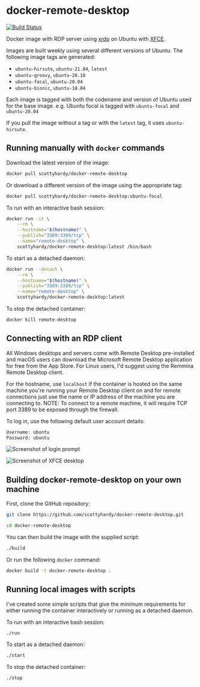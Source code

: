 # docker-remote-desktop

[![Build Status](https://travis-ci.com/scottyhardy/docker-remote-desktop.svg?branch=master)](https://travis-ci.com/scottyhardy/docker-remote-desktop)

Docker image with RDP server using [xrdp](http://xrdp.org) on Ubuntu with [XFCE](https://xfce.org).

Images are built weekly using several different versions of Ubuntu.  The following image tags are generated:

* `ubuntu-hirsute`, `ubuntu-21.04`, `latest`
* `ubuntu-groovy`, `ubuntu-20.10`
* `ubuntu-focal`, `ubuntu-20.04`
* `ubuntu-bionic`, `ubuntu-18.04`

Each image is tagged with both the codename and version of Ubuntu used for the base image. e.g. Ubuntu focal is tagged with `ubuntu-focal` and `ubuntu-20.04`

If you pull the image without a tag or with the `latest` tag, it uses `ubuntu-hirsute`.

## Running manually with `docker` commands

Download the latest version of the image:

```bash
docker pull scottyhardy/docker-remote-desktop
```

Or download a different version of the image using the appropriate tag:

```bash
docker pull scottyhardy/docker-remote-desktop:ubuntu-focal
```

To run with an interactive bash session:

```bash
docker run -it \
    --rm \
    --hostname="$(hostname)" \
    --publish="3389:3389/tcp" \
    --name="remote-desktop" \
    scottyhardy/docker-remote-desktop:latest /bin/bash
```

To start as a detached daemon:

```bash
docker run --detach \
    --rm \
    --hostname="$(hostname)" \
    --publish="3389:3389/tcp" \
    --name="remote-desktop" \
    scottyhardy/docker-remote-desktop:latest
```

To stop the detached container:

```bash
docker kill remote-desktop
```

## Connecting with an RDP client

All Windows desktops and servers come with Remote Desktop pre-installed and macOS users can download the Microsoft Remote Desktop application for free from the App Store.  For Linux users, I'd suggest using the Remmina Remote Desktop client.

For the hostname, use `localhost` if the container is hosted on the same machine you're running your Remote Desktop client on and for remote connections just use the name or IP address of the machine you are connecting to.
NOTE: To connect to a remote machine, it will require TCP port 3389 to be exposed through the firewall.

To log in, use the following default user account details:

```bash
Username: ubuntu
Password: ubuntu
```

![Screenshot of login prompt](https://raw.githubusercontent.com/scottyhardy/docker-remote-desktop/master/screenshot_1.png)

![Screenshot of XFCE desktop](https://raw.githubusercontent.com/scottyhardy/docker-remote-desktop/master/screenshot_2.png)

## Building docker-remote-desktop on your own machine

First, clone the GitHub repository:

```bash
git clone https://github.com/scottyhardy/docker-remote-desktop.git

cd docker-remote-desktop
```

You can then build the image with the supplied script:

```bash
./build
```

Or run the following `docker` command:

```bash
docker build -t docker-remote-desktop .
```

## Running local images with scripts

I've created some simple scripts that give the minimum requirements for either running the container interactively or running as a detached daemon.

To run with an interactive bash session:

```bash
./run
```

To start as a detached daemon:

```bash
./start
```

To stop the detached container:

```bash
./stop
```
